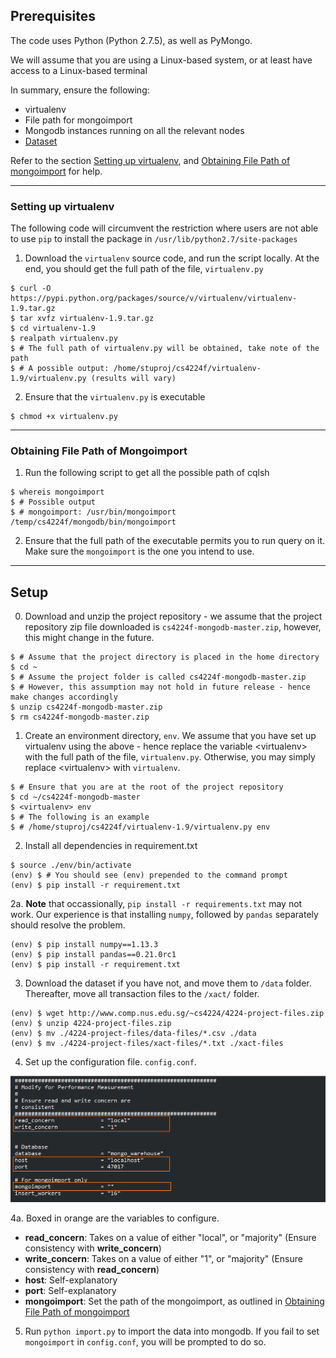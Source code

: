 ## Prerequisites

The code uses Python (Python 2.7.5), as well as PyMongo.

We will assume that you are using a Linux-based system, or at least have access to a Linux-based terminal

In summary, ensure the following:

* virtualenv
* File path for mongoimport
* Mongodb instances running on all the relevant nodes
* [Dataset](http://www.comp.nus.edu.sg/%7Ecs4224/4224-project-files.zip)

Refer to the section [Setting up virtualenv](#set_virtualenv), and [Obtaining File Path of mongoimport](#get_mongoimport) for help.

<hr/>

### <a name="set_virtualenv"></a> Setting up virtualenv

The following code will circumvent the restriction where users are not able to use `pip` to install the package in `/usr/lib/python2.7/site-packages`

1. Download the `virtualenv` source code, and run the script locally. At the end, you should get the full path of the file, `virtualenv.py`

```
$ curl -O https://pypi.python.org/packages/source/v/virtualenv/virtualenv-1.9.tar.gz
$ tar xvfz virtualenv-1.9.tar.gz
$ cd virtualenv-1.9
$ realpath virtualenv.py
$ # The full path of virtualenv.py will be obtained, take note of the path
$ # A possible output: /home/stuproj/cs4224f/virtualenv-1.9/virtualenv.py (results will vary)
```

2. Ensure that the `virtualenv.py` is executable

```
$ chmod +x virtualenv.py
```

<hr/>

### <a name="get_mongoimport"></a> Obtaining File Path of Mongoimport

1. Run the following script to get all the possible path of cqlsh
```
$ whereis mongoimport
$ # Possible output
$ # mongoimport: /usr/bin/mongoimport /temp/cs4224f/mongodb/bin/mongoimport
```

2. Ensure that the full path of the executable permits you to run query on it. Make sure the `mongoimport` is the one you intend to use.

<hr/>

## Setup

0. Download and unzip the project repository - we assume that the project repository zip file downloaded is `cs4224f-mongodb-master.zip`, however, this might change in the future.

```
$ # Assume that the project directory is placed in the home directory
$ cd ~
$ # Assume the project folder is called cs4224f-mongodb-master.zip
$ # However, this assumption may not hold in future release - hence make changes accordingly
$ unzip cs4224f-mongodb-master.zip
$ rm cs4224f-mongodb-master.zip
```

1. Create an environment directory, `env`. We assume that you have set up virtualenv using the above - hence replace the variable \<virtualenv\> with the full path of the file, `virtualenv.py`. Otherwise, you may simply replace \<virtualenv\> with `virtualenv`.

```
$ # Ensure that you are at the root of the project repository
$ cd ~/cs4224f-mongodb-master
$ <virtualenv> env
$ # The following is an example
$ # /home/stuproj/cs4224f/virtualenv-1.9/virtualenv.py env
```

2. Install all dependencies in requirement.txt

```
$ source ./env/bin/activate
(env) $ # You should see (env) prepended to the command prompt
(env) $ pip install -r requirement.txt
```

2a. __Note__ that occassionally, `pip install -r requirements.txt` may not work. Our experience is that installing `numpy`, followed by `pandas` separately should resolve the problem.

```
(env) $ pip install numpy==1.13.3
(env) $ pip install pandas==0.21.0rc1
(env) $ pip install -r requirement.txt
```

3. Download the dataset if you have not, and move them to `/data` folder. Thereafter, move all transaction files to the `/xact/` folder.

```
(env) $ wget http://www.comp.nus.edu.sg/~cs4224/4224-project-files.zip
(env) $ unzip 4224-project-files.zip
(env) $ mv ./4224-project-files/data-files/*.csv ./data
(env) $ mv ./4224-project-files/xact-files/*.txt ./xact-files
```

4. Set up the configuration file. `config.conf`.

![Configuration file setting](documentation/conf.png)

4a. Boxed in orange are the variables to configure.

* __read_concern__: Takes on a value of either "local", or "majority" (Ensure consistency with __write_concern__)
* __write_concern__: Takes on a value of either "1", or "majority" (Ensure consistency with __read_concern__)
* __host__: Self-explanatory
* __port__: Self-explanatory
* __mongoimport__: Set the path of the mongoimport, as outlined in [Obtaining File Path of mongoimport](#get_mongoimport)

5. Run `python import.py` to import the data into mongodb. If you fail to set `mongoimport` in `config.conf`, you will be prompted to do so.
